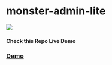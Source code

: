 # monster-admin-lite
<a href="https://wrappixel.com/templates/monsteradmin/"><img src="https://wrappixel.com/wp-content/uploads/edd/2018/01/monster-bootstrap-admin-template1.jpg" /></a>
<h4>Check this Repo Live Demo</h4>
<h3><a href="https://wrappixel.com/demos/free-admin-templates/monster-admin-lite/html/">Demo</a></h3>
